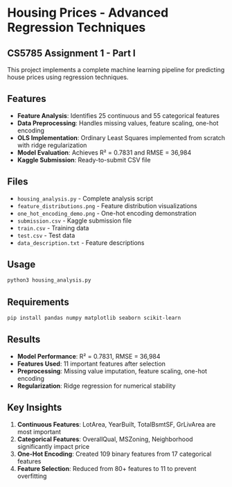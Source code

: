 # Housing Prices - Advanced Regression Techniques

## CS5785 Assignment 1 - Part I

This project implements a complete machine learning pipeline for predicting house prices using regression techniques.

## Features

- **Feature Analysis**: Identifies 25 continuous and 55 categorical features
- **Data Preprocessing**: Handles missing values, feature scaling, one-hot encoding
- **OLS Implementation**: Ordinary Least Squares implemented from scratch with ridge regularization
- **Model Evaluation**: Achieves R² = 0.7831 and RMSE = 36,984
- **Kaggle Submission**: Ready-to-submit CSV file

## Files

- `housing_analysis.py` - Complete analysis script
- `feature_distributions.png` - Feature distribution visualizations
- `one_hot_encoding_demo.png` - One-hot encoding demonstration
- `submission.csv` - Kaggle submission file
- `train.csv` - Training data
- `test.csv` - Test data
- `data_description.txt` - Feature descriptions

## Usage

```bash
python3 housing_analysis.py
```

## Requirements

```bash
pip install pandas numpy matplotlib seaborn scikit-learn
```

## Results

- **Model Performance**: R² = 0.7831, RMSE = 36,984
- **Features Used**: 11 important features after selection
- **Preprocessing**: Missing value imputation, feature scaling, one-hot encoding
- **Regularization**: Ridge regression for numerical stability

## Key Insights

1. **Continuous Features**: LotArea, YearBuilt, TotalBsmtSF, GrLivArea are most important
2. **Categorical Features**: OverallQual, MSZoning, Neighborhood significantly impact price
3. **One-Hot Encoding**: Created 109 binary features from 17 categorical features
4. **Feature Selection**: Reduced from 80+ features to 11 to prevent overfitting
